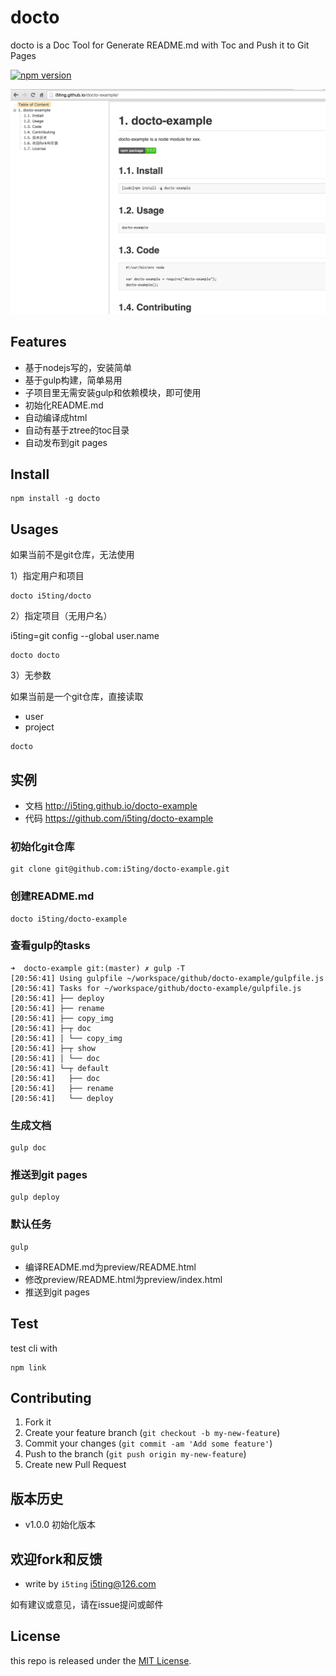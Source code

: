 # docto

docto is a Doc Tool for Generate README.md with Toc and Push it to Git Pages

[![npm version](https://badge.fury.io/js/docto.svg)](http://badge.fury.io/js/docto)

![](img/1.png)

## Features

- 基于nodejs写的，安装简单
- 基于gulp构建，简单易用
- 子项目里无需安装gulp和依赖模块，即可使用
- 初始化README.md
- 自动编译成html
- 自动有基于ztree的toc目录
- 自动发布到git pages

## Install 

```
npm install -g docto
```

## Usages

如果当前不是git仓库，无法使用

1）指定用户和项目

```
docto i5ting/docto
```

2）指定项目（无用户名）

i5ting=git config --global user.name

```
docto docto
```

3）无参数

如果当前是一个git仓库，直接读取

- user
- project

```
docto
```

## 实例

- 文档 http://i5ting.github.io/docto-example
- 代码 https://github.com/i5ting/docto-example

### 初始化git仓库
```
git clone git@github.com:i5ting/docto-example.git
```

### 创建README.md

```
docto i5ting/docto-example
```

### 查看gulp的tasks

```
➜  docto-example git:(master) ✗ gulp -T
[20:56:41] Using gulpfile ~/workspace/github/docto-example/gulpfile.js
[20:56:41] Tasks for ~/workspace/github/docto-example/gulpfile.js
[20:56:41] ├── deploy
[20:56:41] ├── rename
[20:56:41] ├── copy_img
[20:56:41] ├─┬ doc
[20:56:41] │ └── copy_img
[20:56:41] ├─┬ show
[20:56:41] │ └── doc
[20:56:41] └─┬ default
[20:56:41]   ├── doc
[20:56:41]   ├── rename
[20:56:41]   └── deploy
```

### 生成文档

```
gulp doc
```

### 推送到git pages

```
gulp deploy
```

### 默认任务

```
gulp
```

- 编译README.md为preview/README.html
- 修改preview/README.html为preview/index.html
- 推送到git pages

## Test

test cli with 


```
npm link
```


## Contributing

1. Fork it
2. Create your feature branch (`git checkout -b my-new-feature`)
3. Commit your changes (`git commit -am 'Add some feature'`)
4. Push to the branch (`git push origin my-new-feature`)
5. Create new Pull Request

## 版本历史

- v1.0.0 初始化版本

## 欢迎fork和反馈

- write by `i5ting` i5ting@126.com

如有建议或意见，请在issue提问或邮件

## License

this repo is released under the [MIT
License](http://www.opensource.org/licenses/MIT).
